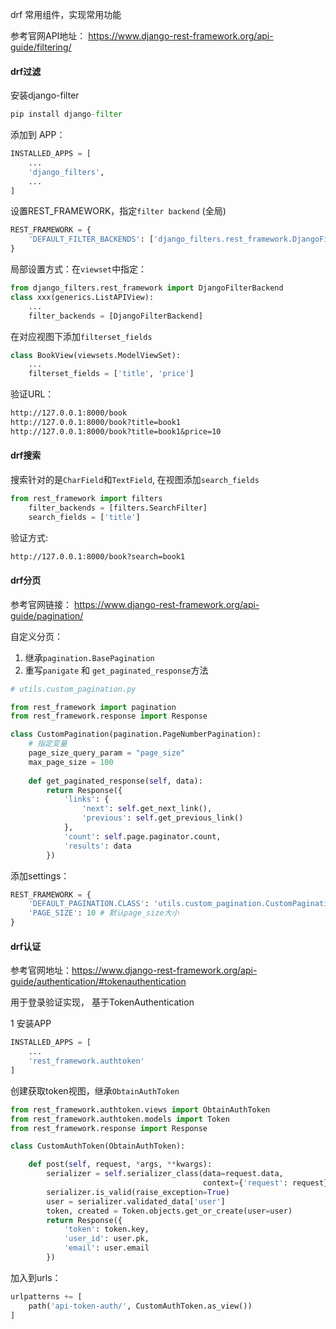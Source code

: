 drf 常用组件，实现常用功能

参考官网API地址：  https://www.django-rest-framework.org/api-guide/filtering/

#### drf过滤

安装django-filter

```python
pip install django-filter
```

添加到 APP：

```python
INSTALLED_APPS = [
    ...
    'django_filters',
    ...
]
```

设置REST_FRAMEWORK，指定`filter backend` (全局)

```python
REST_FRAMEWORK = {
    'DEFAULT_FILTER_BACKENDS': ['django_filters.rest_framework.DjangoFilterBackend']
}
```

局部设置方式：在`viewset`中指定：

```python
from django_filters.rest_framework import DjangoFilterBackend
class xxx(generics.ListAPIView):
    ...
    filter_backends = [DjangoFilterBackend]
```

在对应视图下添加`filterset_fields`

```python
class BookView(viewsets.ModelViewSet):
    ...
    filterset_fields = ['title', 'price']
```

验证URL：

```txt
http://127.0.0.1:8000/book
http://127.0.0.1:8000/book?title=book1
http://127.0.0.1:8000/book?title=book1&price=10
```



#### drf搜索

搜索针对的是`CharField`和`TextField`, 在视图添加`search_fields`

```python
from rest_framework import filters
	filter_backends = [filters.SearchFilter]
    search_fields = ['title']
```

验证方式:

```txt
http://127.0.0.1:8000/book?search=book1
```



#### drf分页

参考官网链接： https://www.django-rest-framework.org/api-guide/pagination/

自定义分页：

1. 继承`pagination.BasePagination`
2. 重写`panigate` 和 `get_paginated_response`方法

```python
# utils.custom_pagination.py

from rest_framework import pagination
from rest_framework.response import Response

class CustomPagination(pagination.PageNumberPagination):
    # 指定变量
    page_size_query_param = "page_size"
    max_page_size = 100
    
    def get_paginated_response(self, data):
        return Response({
            'links': {
                'next': self.get_next_link(),
                'previous': self.get_previous_link()
            },
            'count': self.page.paginator.count,
            'results': data
        })
```



添加settings：

```python
REST_FRAMEWORK = {
    'DEFAULT_PAGINATION.CLASS': 'utils.custom_pagination.CustomPagination',
    'PAGE_SIZE': 10 # 默认page_size大小
}
```



#### drf认证

参考官网地址：https://www.django-rest-framework.org/api-guide/authentication/#tokenauthentication

用于登录验证实现， 基于TokenAuthentication

1 安装APP

```python
INSTALLED_APPS = [
    ...
    'rest_framework.authtoken'
]
```

创建获取token视图，继承`ObtainAuthToken`

```python
from rest_framework.authtoken.views import ObtainAuthToken
from rest_framework.authtoken.models import Token
from rest_framework.response import Response

class CustomAuthToken(ObtainAuthToken):

    def post(self, request, *args, **kwargs):
        serializer = self.serializer_class(data=request.data,
                                           context={'request': request})
        serializer.is_valid(raise_exception=True)
        user = serializer.validated_data['user']
        token, created = Token.objects.get_or_create(user=user)
        return Response({
            'token': token.key,
            'user_id': user.pk,
            'email': user.email
        })
```

加入到urls：

```python
urlpatterns += [
    path('api-token-auth/', CustomAuthToken.as_view())
]
```

